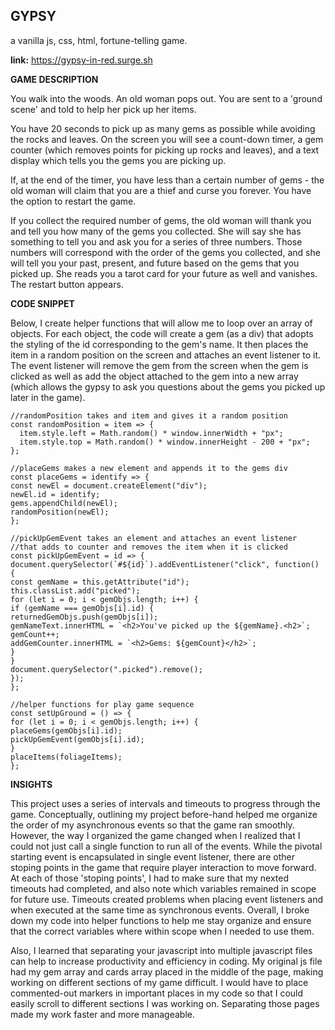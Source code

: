 ## GYPSY


a vanilla js, css, html, fortune-telling game. 

**link:** https://gypsy-in-red.surge.sh

**GAME DESCRIPTION**

You walk into the woods. An old woman pops out. You are sent to a 'ground scene' and told to help her pick up her items.

You have 20 seconds to pick up as many gems as possible while avoiding the rocks and leaves. On the screen you will see a count-down timer, a gem counter (which removes points for picking up rocks and leaves), and a text display which tells you the gems you are picking up.

If, at the end of the timer, you have less than a certain number of gems - the old woman will claim that you are a thief and curse you forever. You have the option to restart the game.

If you collect the required number of gems, the old woman will thank you and tell you how many of the gems you collected. She will say she has something to tell you and ask you for a series of three numbers. Those numbers will correspond with the order of the gems you collected, and she will tell you your past, present, and future based on the gems that you picked up. She reads you a tarot card for your future as well and vanishes. The restart button appears.

**CODE SNIPPET**

Below, I create helper functions that will allow me to loop over an array of objects. For each object, the code will create a gem (as a div) that adopts the styling of the id corresponding to the gem's name. It then places the item in a random position on the screen and attaches an event listener to it. The event listener will remove the gem from the screen when the gem is clicked as well as add the object attached to the gem into a new array (which allows the gypsy to ask you questions about the gems you picked up later in the game).

```
//randomPosition takes and item and gives it a random position
const randomPosition = item => {
  item.style.left = Math.random() * window.innerWidth + "px";
  item.style.top = Math.random() * window.innerHeight - 200 + "px";
};

//placeGems makes a new element and appends it to the gems div
const placeGems = identify => {
const newEl = document.createElement("div");
newEl.id = identify;
gems.appendChild(newEl);
randomPosition(newEl);
};

//pickUpGemEvent takes an element and attaches an event listener
//that adds to counter and removes the item when it is clicked
const pickUpGemEvent = id => {
document.querySelector(`#${id}`).addEventListener("click", function() {
const gemName = this.getAttribute("id");
this.classList.add("picked");
for (let i = 0; i < gemObjs.length; i++) {
if (gemName === gemObjs[i].id) {
returnedGemObjs.push(gemObjs[i]);
gemNameText.innerHTML = `<h2>You've picked up the ${gemName}.<h2>`;
gemCount++;
addGemCounter.innerHTML = `<h2>Gems: ${gemCount}</h2>`;
}
}
document.querySelector(".picked").remove();
});
};

//helper functions for play game sequence
const setUpGround = () => {
for (let i = 0; i < gemObjs.length; i++) {
placeGems(gemObjs[i].id);
pickUpGemEvent(gemObjs[i].id);
}
placeItems(foliageItems);
};
```

**INSIGHTS**

This project uses a series of intervals and timeouts to progress through the game. Conceptually, outlining my project before-hand helped me organize the order of my asynchronous events so that the game ran smoothly. However, the way I organized the game changed when I realized that I could not just call a single function to run all of the events. While the pivotal starting event is encapsulated in single event listener, there are other stoping points in the game that require player interaction to move forward. At each of those 'stoping points', I had to make sure that my nexted timeouts had completed, and also note which variables remained in scope for future use. Timeouts created problems when placing event listeners and when executed at the same time as synchronous events. Overall, I broke down my code into helper functions to help me stay organize and ensure that the correct variables where within scope when I needed to use them.

Also, I learned that separating your javascript into multiple javascript files can help to increase productivity and efficiency in coding. My original js file had my gem array and cards array placed in the middle of the page, making working on different sections of my game difficult. I would have to place commented-out markers in important places in my code so that I could easily scroll to different sections I was working on. Separating those pages made my work faster and more manageable.
